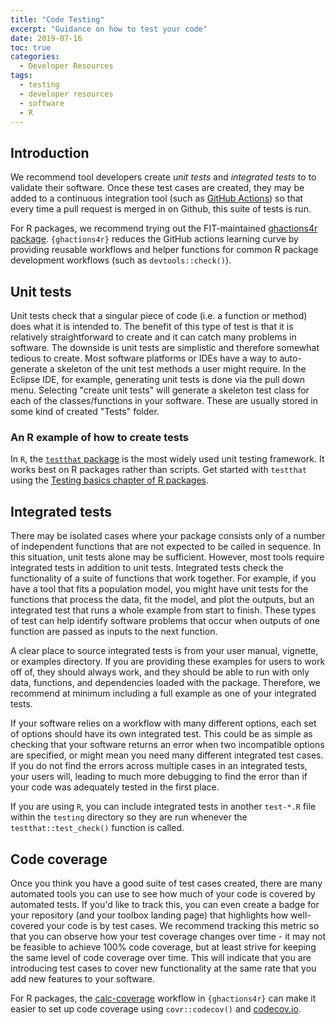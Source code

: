 ```yaml
---
title: "Code Testing"
excerpt: "Guidance on how to test your code"
date: 2019-07-16
toc: true
categories:
  - Developer Resources
tags:
  - testing
  - developer resources
  - software
  - R
---
```



## Introduction

We recommend tool developers create *unit tests* and *integrated tests*
to to validate their
software. Once these test cases are created, they may be added to a
continuous integration tool (such as [GitHub Actions](https://docs.github.com/en/actions/quickstart)) so that every time a pull
request is merged in on Github, this suite of tests is run.

For R packages, we recommend trying out the FIT-maintained 
[ghactions4r package](https://nmfs-fish-tools.github.io/ghactions4r/). `{ghactions4r}` 
reduces the GitHub actions learning curve by providing reusable workflows and helper 
functions for common R package development workflows (such as `devtools::check()`).

## Unit tests

Unit tests check that a singular piece of code (i.e. a function or
method) does what it is intended to. The benefit of this type of test is
that it is relatively straightforward to create and it can catch many
problems in software. The downside is unit tests are simplistic and
therefore somewhat tedious to create. Most software platforms or IDEs
have a way to auto-generate a skeleton of the unit test methods a user
might require. In the Eclipse IDE, for example, generating unit tests is
done via the pull down menu. Selecting "create unit tests" will generate
a skeleton test class for each of the classes/functions in your
software. These are usually stored in some kind of created "Tests"
folder.

### An R example of how to create tests

In `R`, the [`testthat` package](https://testthat.r-lib.org/index.html) is the most widely used unit testing framework. It works best on R packages
rather than scripts. Get started with `testthat` using the [Testing basics chapter of R packages](https://r-pkgs.org/testing-basics.html).

## Integrated tests

There may be isolated cases where your package consists only of a number
of independent functions that are not expected to be called in sequence.
In this situation, unit tests alone may be sufficient. However, most
tools require integrated tests in addition to unit tests. Integrated
tests check the functionality of a suite of functions that work
together. For example, if you have a tool that fits a population model,
you might have unit tests for the functions that process the data, fit
the model, and plot the outputs, but an integrated test that runs a
whole example from start to finish. These types of test can help
identify software problems that occur when outputs of one function are
passed as inputs to the next function.

A clear place to source integrated tests is from your user manual,
vignette, or examples directory. If you are providing these examples for
users to work off of, they should always work, and they should be able
to run with only data, functions, and dependencies loaded with the
package. Therefore, we recommend at minimum including a full example as
one of your integrated tests.

If your software relies on a workflow with many different options, each
set of options should have its own integrated test. This could be as
simple as checking that your software returns an error when two
incompatible options are specified, or might mean you need many
different integrated test cases. If you do not find the errors across
multiple cases in an integrated tests, your users will, leading to much
more debugging to find the error than if your code was adequately tested
in the first place.

If you are using `R`, you can include integrated tests in another
`test-*.R` file within the `testing` directory so they are run whenever
the `testthat::test_check()` function is called.

## Code coverage

Once you think you have a good suite of test cases created, there are
many automated tools you can use to see how much of your code is covered
by automated tests. If you'd like to track this, you can even create a
badge for your repository (and your toolbox landing page) that
highlights how well-covered your code is by test cases. We recommend
tracking this metric so that you can observe how your test coverage
changes over time - it may not be feasible to achieve 100% code
coverage, but at least strive for keeping the same level of code
coverage over time. This will indicate that you are introducing test
cases to cover new functionality at the same rate that you add new
features to your software.

For R packages, the [calc-coverage](https://nmfs-fish-tools.github.io/ghactions4r/reference/use_calc_coverage.html) 
workflow in `{ghactions4r}` can make it easier to set up code coverage 
using `covr::codecov()` and [codecov.io](codecov.io).
